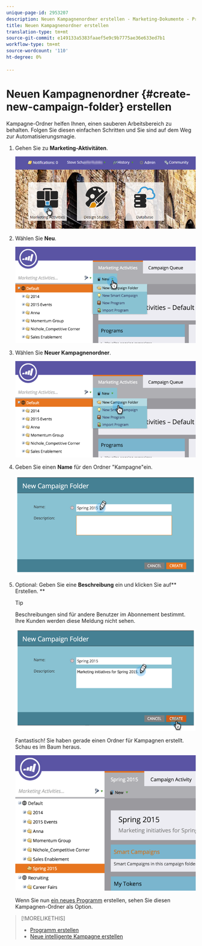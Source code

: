 ```yaml
---
unique-page-id: 2953207
description: Neuen Kampagnenordner erstellen - Marketing-Dokumente - Produktdokumentation
title: Neuen Kampagnenordner erstellen
translation-type: tm+mt
source-git-commit: e149133a5383faaef5e9c9b7775ae36e633ed7b1
workflow-type: tm+mt
source-wordcount: '110'
ht-degree: 0%

---
```



# Neuen Kampagnenordner {#create-new-campaign-folder} erstellen

Kampagne-Ordner helfen Ihnen, einen sauberen Arbeitsbereich zu behalten. Folgen Sie diesen einfachen Schritten und Sie sind auf dem Weg zur Automatisierungsmagie.

1. Gehen Sie zu **Marketing-Aktivitäten**.

   ![](assets/login-marketing-activities.png)

1. Wählen Sie **Neu**.

   ![](assets/image2015-2-25-7-3a57-3a18.png)

1. Wählen Sie **Neuer Kampagnenordner**.

   ![](assets/image2015-2-25-7-3a58-3a15.png)

1. Geben Sie einen **Name** für den Ordner &quot;Kampagne&quot;ein.

   ![](assets/image2015-2-25-8-3a0-3a20.png)

1. Optional: Geben Sie eine **Beschreibung** ein und klicken Sie auf** Erstellen. **

   >[!TIP]
   >
   >Beschreibungen sind für andere Benutzer im Abonnement bestimmt. Ihre Kunden werden diese Meldung nicht sehen.

   ![](assets/image2015-2-25-8-3a9-3a3.png)

   Fantastisch! Sie haben gerade einen Ordner für Kampagnen erstellt. Schau es im Baum heraus.

   ![](assets/image2015-2-25-8-3a10-3a29.png)

   Wenn Sie nun [ein neues Programm](../../../product-docs/core-marketo-concepts/programs/creating-programs/create-a-program.md) erstellen, sehen Sie diesen Kampagnen-Ordner als Option.

>[!MORELIKETHIS]
>
>* [Programm erstellen](../../../product-docs/core-marketo-concepts/programs/creating-programs/create-a-program.md)
>* [Neue intelligente Kampagne erstellen](../../../product-docs/core-marketo-concepts/smart-campaigns/creating-a-smart-campaign/create-a-new-smart-campaign.md)

>



